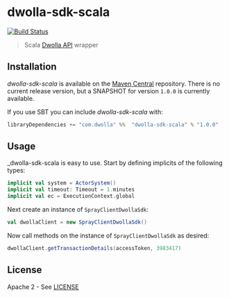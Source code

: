 dwolla-sdk-scala
================
[![Build Status](https://travis-ci.org/coreyjonoliver/dwolla-sdk-scala.png?branch=master)](https://travis-ci.org/coreyjonoliver/dwolla-sdk-scala)

> Scala [Dwolla API](http://developers.dwolla.com/dev) wrapper

## Installation
_dwolla-sdk-scala_ is available on the [Maven Central](http://www.sonatype.org/central) repository. There is no
current release version, but a SNAPSHOT for version `1.0.0` is currently available.

If you use SBT you can include _dwolla-sdk-scala_ with:

```scala
libraryDependencies += "com.dwolla" %%  "dwolla-sdk-scala" % "1.0.0"
```

## Usage
_dwolla-sdk-scala is easy to use.
Start by defining implicits of the following types:

```scala
implicit val system = ActorSystem()
implicit val timeout: Timeout = 1.minutes
implicit val ec = ExecutionContext.global
```

Next create an instance of `SprayClientDwollaSdk`:

```scala
val dwollaClient = new SprayClientDwollaSdk()
```

Now call methods on the instance of `SprayClientDwollaSdk` as desired:

```scala
dwollaClient.getTransactionDetails(accessToken, 3983417)
```

## License
Apache 2 - See [LICENSE](http://github.com/coreyjonoliver/dwolla-sdk-scala/blob/master/LICENSE)